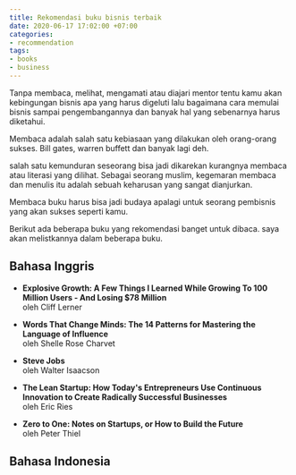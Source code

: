 ```yaml
---
title: Rekomendasi buku bisnis terbaik
date: 2020-06-17 17:02:00 +07:00
categories:
- recommendation
tags:
- books
- business
---
```


Tanpa membaca, melihat, mengamati atau diajari mentor tentu kamu akan kebingungan bisnis apa yang harus digeluti lalu bagaimana cara memulai bisnis sampai pengembangannya dan banyak hal yang sebenarnya harus diketahui.

<!-- more -->

Membaca adalah salah satu kebiasaan yang dilakukan oleh orang-orang sukses. Bill gates, warren buffett dan banyak lagi deh.

salah satu kemunduran seseorang bisa jadi dikarekan kurangnya membaca atau literasi yang dilihat. Sebagai seorang muslim,  kegemaran membaca dan menulis itu adalah sebuah keharusan yang sangat dianjurkan.

Membaca buku harus bisa jadi budaya apalagi untuk seorang pembisnis yang akan sukses seperti kamu.

Berikut ada beberapa buku yang rekomendasi banget untuk dibaca. saya akan melistkannya dalam beberapa buku.

## Bahasa Inggris

* **Explosive Growth: A Few Things I Learned While Growing To 100 Million Users - And Losing $78 Million**  
  oleh Cliff Lerner

* **Words That Change Minds: The 14 Patterns for Mastering the Language of Influence**  
  oleh Shelle Rose Charvet

* **Steve Jobs**\
  oleh Walter Isaacson

* **The Lean Startup: How Today's Entrepreneurs Use Continuous Innovation to Create Radically Successful Businesses**\
  oleh Eric Ries

* **Zero to One: Notes on Startups, or How to Build the Future**\
  oleh Peter Thiel

## Bahasa Indonesia